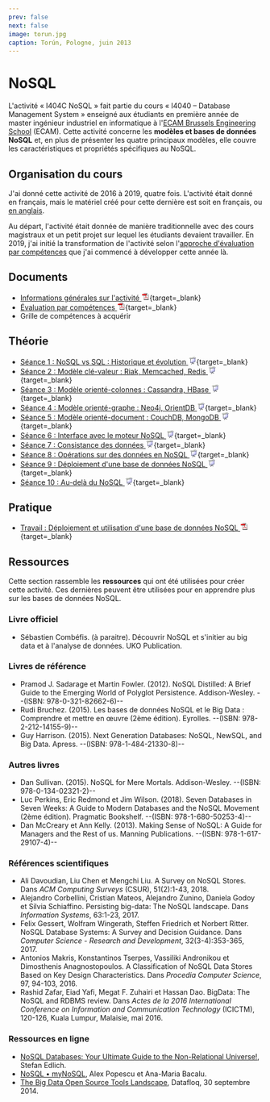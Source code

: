 ```yaml
---
prev: false
next: false
image: torun.jpg
caption: Torún, Pologne, juin 2013
---
```


# NoSQL

L'activité « I404C NoSQL » fait partie du cours « I4040 – Database Management System » enseigné aux étudiants en première année de master ingénieur industriel en informatique à l'[ECAM Brussels Engineering School](https://www.ecam.be) (ECAM). Cette activité concerne les **modèles et bases de données NoSQL** et, en plus de présenter les quatre principaux modèles, elle couvre les caractéristiques et propriétés spécifiques au NoSQL.

## Organisation du cours

J'ai donné cette activité de 2016 à 2019, quatre fois. L'activité était donné en français, mais le matériel créé pour cette dernière est soit en français, ou [en anglais](/teaching/ecam/nosql/).

Au départ, l'activité était donnée de manière traditionnelle avec des cours magistraux et un petit projet sur lequel les étudiants devaient travailler. En 2019, j'ai initié la transformation de l'activité selon l'[approche d'évaluation par compétences](/teaching/projects/tlca/) que j'ai commencé à développer cette année là.

## Documents

- [Informations générales sur l'activité ![PDF](/images/pdf.png)](/files/ecam/nosql/ECAM-NoSQL4MIN-Information-Generale.pdf){target=_blank}
- [Évaluation par compétences ![PDF](/images/pdf.png)](/files/ecam/general/ECAM-Evaluation-Par-Competence-Slides.pdf){target=_blank}
- Grille de compétences à acquérir

## Théorie

- [Séance 1 : NoSQL vs SQL : Historique et évolution ![Slides](/images/slides.png)](/files/ecam/nosql/ECAM-NoSQL4MIN-Cours1-Slides.pdf){target=_blank}
- [Séance 2 : Modèle clé-valeur : Riak, Memcached, Redis ![Slides](/images/slides.png)](/files/ecam/nosql/ECAM-NoSQL4MIN-Cours2-Slides.pdf){target=_blank}
- [Séance 3 : Modèle orienté-colonnes : Cassandra, HBase ![Slides](/images/slides.png)](/files/ecam/nosql/ECAM-NoSQL4MIN-Cours3-Slides.pdf){target=_blank}
- [Séance 4 : Modèle orienté-graphe : Neo4j, OrientDB ![Slides](/images/slides.png)](/files/ecam/nosql/ECAM-NoSQL4MIN-Cours4-Slides.pdf){target=_blank}
- [Séance 5 : Modèle orienté-document : CouchDB, MongoDB ![Slides](/images/slides.png)](/files/ecam/nosql/ECAM-NoSQL4MIN-Cours5-Slides.pdf){target=_blank}
- [Séance 6 : Interface avec le moteur NoSQL ![Slides](/images/slides.png)](/files/ecam/nosql/ECAM-NoSQL4MIN-Cours6-Slides.pdf){target=_blank}
- [Séance 7 : Consistance des données ![Slides](/images/slides.png)](/files/ecam/nosql/ECAM-NoSQL4MIN-Cours7-Slides.pdf){target=_blank}
- [Séance 8 : Opérations sur des données en NoSQL ![Slides](/images/slides.png)](/files/ecam/nosql/ECAM-NoSQL4MIN-Cours8-Slides.pdf){target=_blank}
- [Séance 9 : Déploiement d'une base de données NoSQL ![Slides](/images/slides.png)](/files/ecam/nosql/ECAM-NoSQL4MIN-Cours9-Slides.pdf){target=_blank}
- [Séance 10 : Au-delà du NoSQL ![Slides](/images/slides.png)](/files/ecam/nosql/ECAM-NoSQL4MIN-Cours10-Slides.pdf){target=_blank}

## Pratique

- [Travail : Déploiement et utilisation d'une base de données NoSQL ![PDF](/images/pdf.png)](/files/ecam/nosql/ECAM-NoSQL4MIN-Travail.pdf){target=_blank}

## Ressources

Cette section rassemble les **ressources** qui ont été utilisées pour créer cette activité. Ces dernières peuvent être utilisées pour en apprendre plus sur les bases de données NoSQL.

### Livre officiel

- Sébastien Combéfis. (à paraitre). Découvrir NoSQL et s'initier au big data et à l'analyse de données. UKO Publication.

### Livres de référence

- Pramod J. Sadarage et Martin Fowler. (2012). NoSQL Distilled: A Brief Guide to the Emerging World of Polyglot Persistence. Addison-Wesley. --(ISBN: 978-0-321-82662-6)--
- Rudi Bruchez. (2015). Les bases de données NoSQL et le Big Data : Comprendre et mettre en œuvre (2ème édition). Eyrolles. --(ISBN: 978-2-212-14155-9)--
- Guy Harrison. (2015). Next Generation Databases: NoSQL, NewSQL, and Big Data. Apress. --(ISBN: 978-1-484-21330-8)--

### Autres livres

- Dan Sullivan. (2015). NoSQL for Mere Mortals. Addison-Wesley. --(ISBN: 978-0-134-02321-2)--
- Luc Perkins, Eric Redmond et Jim Wilson. (2018). Seven Databases in Seven Weeks: A Guide to Modern Databases and the NoSQL Movement (2ème édition). Pragmatic Bookshelf. --(ISBN: 978-1-680-50253-4)--
- Dan McCreary et Ann Kelly. (2013). Making Sense of NoSQL: A Guide for Managers and the Rest of us. Manning Publications. --(ISBN: 978-1-617-29107-4)--

### Références scientifiques

- Ali Davoudian, Liu Chen et Mengchi Liu. A Survey on NoSQL Stores. Dans _ACM Computing Surveys_ (CSUR), 51(2):1-43, 2018.
- Alejandro Corbellini, Cristian Mateos, Alejandro Zunino, Daniela  Godoy et Silvia Schiaffino. Persisting big-data: The NoSQL landscape. Dans _Information Systems_, 63:1-23, 2017.
- Felix Gessert, Wolfram Wingerath, Steffen Friedrich et Norbert Ritter. NoSQL Database Systems: A Survey and Decision Guidance. Dans _Computer Science - Research and Development_, 32(3-4):353-365, 2017.
- Antonios Makris, Konstantinos Tserpes, Vassiliki Andronikou et Dimosthenis Anagnostopoulos. A Classification of NoSQL Data Stores Based on Key Design Characteristics. Dans _Procedia Computer Science_, 97, 94-103, 2016.
- Rashid Zafar, Eiad Yafi, Megat F. Zuhairi et Hassan Dao. BigData: The NoSQL and RDBMS review. Dans _Actes de la 2016 International Conference on Information and Communication Technology_ (ICICTM), 120-126, Kuala Lumpur, Malaisie, mai 2016.

### Ressources en ligne

- [NoSQL Databases: Your Ultimate Guide to the Non-Relational Universe!](http://nosql-database.org), Stefan Edlich.
- [NoSQL • myNoSQL](http://nosql.mypopescu.com/kb/nosql), Alex Popescu et Ana-Maria Bacalu.
- [The Big Data Open Source Tools Landscape](https://datafloq.com/big-data-open-source-tools/os-home/), Datafloq, 30 septembre 2014.
